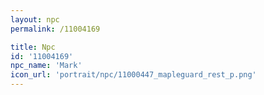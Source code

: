 ```yaml
---
layout: npc
permalink: /11004169

title: Npc
id: '11004169'
npc_name: 'Mark'
icon_url: 'portrait/npc/11000447_mapleguard_rest_p.png'
---
```

